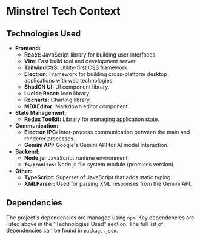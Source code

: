 # Minstrel Tech Context

## Technologies Used

*   **Frontend:**
    *   **React:** JavaScript library for building user interfaces.
    *   **Vite:** Fast build tool and development server.
    *   **TailwindCSS:** Utility-first CSS framework.
    *   **Electron:** Framework for building cross-platform desktop applications with web technologies.
    *   **ShadCN UI:** UI component library.
    *   **Lucide React:** Icon library.
    *   **Recharts:** Charting library.
    *   **MDXEditor:** Markdown editor component.
*   **State Management:**
    *   **Redux Toolkit:**  Library for managing application state.
*   **Communication:**
    *   **Electron IPC:** Inter-process communication between the main and renderer processes.
    *   **Gemini API:**  Google's Gemini API for AI model interaction.
*   **Backend:**
    *   **Node.js:** JavaScript runtime environment.
    *   **`fs/promises`:** Node.js file system module (promises version).
* **Other:**
    * **TypeScript:**  Superset of JavaScript that adds static typing.
    * **XMLParser:** Used for parsing XML responses from the Gemini API.



## Dependencies

The project's dependencies are managed using `npm`. Key dependencies are listed above in the "Technologies Used" section. The full list of dependencies can be found in `package.json`.
